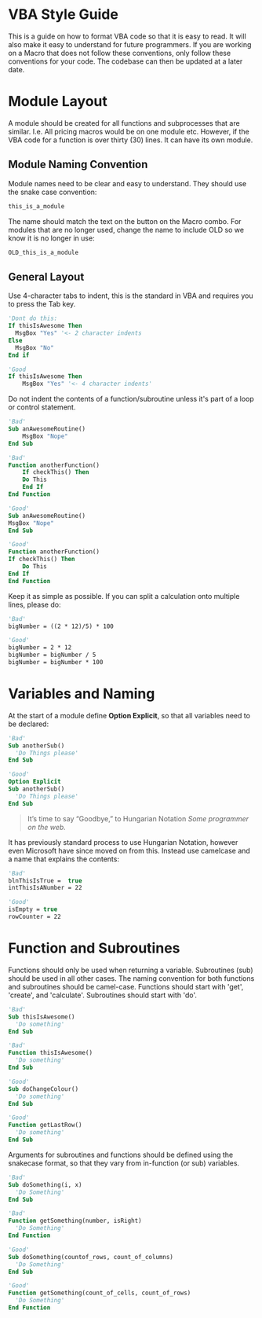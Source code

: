 # VBA Style Guide

This is a guide on how to format VBA code so that it is easy to read. It will also make it easy to understand for future programmers. If you are working on a Macro that does not follow these conventions, only follow these conventions for your code. The codebase can then be updated at a later date.
# Module Layout
A module should be created for all functions and subprocesses that are similar. I.e. All pricing macros would be on one module etc. However, if the VBA code for a function is over thirty (30) lines. It can have its own module.
## Module Naming Convention
Module names need to be clear and easy to understand. They should use the snake case convention:
```vb
this_is_a_module
```
The name should match the text on the button on the Macro combo.
For modules that are no longer used, change the name to include OLD so we know it is no longer in use:
```vb
OLD_this_is_a_module
```
## General Layout
Use 4-character tabs to indent, this is the standard in VBA and requires you to press the Tab key.
```vb
'Dont do this:
If thisIsAwesome Then
  MsgBox "Yes" '<- 2 character indents
Else
  MsgBox "No"
End if

'Good
If thisIsAwesome Then
    MsgBox "Yes" '<- 4 character indents'
```
Do not indent the contents of a function/subroutine unless it's part of a loop or control statement.
```vb
'Bad'
Sub anAwesomeRoutine()
    MsgBox "Nope"
End Sub

'Bad'
Function anotherFunction()
    If checkThis() Then
    Do This
    End If
End Function

'Good'
Sub anAwesomeRoutine()
MsgBox "Nope"
End Sub

'Good'
Function anotherFunction()
If checkThis() Then
    Do This
End If
End Function
```
Keep it as simple as possible. If you can split a calculation onto multiple lines, please do:
```vb
'Bad'
bigNumber = ((2 * 12)/5) * 100

'Good'
bigNumber = 2 * 12
bigNumber = bigNumber / 5
bigNumber = bigNumber * 100
```
# Variables and Naming
At the start of a module define **Option Explicit**, so that all variables need to be declared:
```vb
'Bad'
Sub anotherSub()
  'Do Things please'
End Sub

'Good'
Option Explicit
Sub anotherSub()
  'Do Things please'
End Sub
```
> It’s time to say “Goodbye,” to Hungarian Notation
>*Some programmer on the web.*

It has previously standard process to use Hungarian Notation, however even Microsoft have since moved on from this. Instead use camelcase and a name that explains the contents:
```vb
'Bad'
blnThisIsTrue =  true
intThisIsANumber = 22

'Good'
isEmpty = true
rowCounter = 22
```
# Function and Subroutines
Functions should only be used when returning a variable. Subroutines (sub) should be used in all other cases.
The naming convention for both functions and subroutines should be camel-case.
Functions should start with 'get', 'create', and 'calculate'.
Subroutines should start with 'do'.
```vb
'Bad'
Sub thisIsAwesome()
  'Do something'
End Sub

'Bad'
Function thisIsAwesome()
  'Do something'
End Sub

'Good'
Sub doChangeColour()
  'Do something'
End Sub

'Good'
Function getLastRow()
  'Do something'
End Sub

```
Arguments for subroutines and functions should be defined using the snakecase format, so that they vary from in-function (or sub) variables.
```vb
'Bad'
Sub doSomething(i, x)
  'Do Something'
End Sub

'Bad'
Function getSomething(number, isRight)
  'Do Something'
End Function

'Good'
Sub doSomething(countof_rows, count_of_columns)
  'Do Something'
End Sub

'Good'
Function getSomething(count_of_cells, count_of_rows)
  'Do Something'
End Function
  
```
